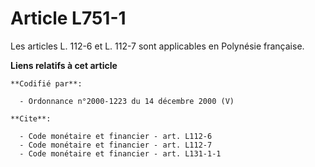 # Article L751-1

Les articles L. 112-6 et L. 112-7 sont applicables en Polynésie française.

**Liens relatifs à cet article**

	**Codifié par**:

	  - Ordonnance n°2000-1223 du 14 décembre 2000 (V)

	**Cite**:

	  - Code monétaire et financier - art. L112-6
	  - Code monétaire et financier - art. L112-7
	  - Code monétaire et financier - art. L131-1-1
